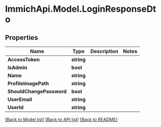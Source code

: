 # ImmichApi.Model.LoginResponseDto

## Properties

Name | Type | Description | Notes
------------ | ------------- | ------------- | -------------
**AccessToken** | **string** |  | 
**IsAdmin** | **bool** |  | 
**Name** | **string** |  | 
**ProfileImagePath** | **string** |  | 
**ShouldChangePassword** | **bool** |  | 
**UserEmail** | **string** |  | 
**UserId** | **string** |  | 

[[Back to Model list]](../README.md#documentation-for-models) [[Back to API list]](../README.md#documentation-for-api-endpoints) [[Back to README]](../README.md)

